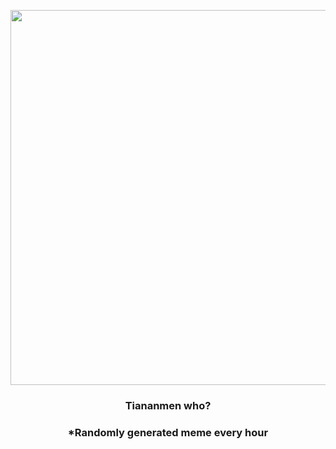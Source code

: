 <p align="center">
        <img src="https://i.redd.it/9puqsh5jms391.jpg" width="600" height="600">
        </p>
        <h3 align="center">Tiananmen who?</h3>
        <h3 align="center">*Randomly generated meme every hour</h3>
    